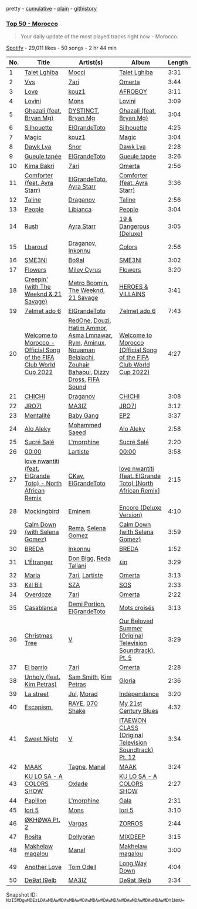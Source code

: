 pretty - [cumulative](/playlists/cumulative/37i9dQZEVXbJU9eQpX8gPT.md) - [plain](/playlists/plain/37i9dQZEVXbJU9eQpX8gPT) - [githistory](https://github.githistory.xyz/mackorone/spotify-playlist-archive/blob/main/playlists/plain/37i9dQZEVXbJU9eQpX8gPT)

### [Top 50 \- Morocco](https://open.spotify.com/playlist/37i9dQZEVXbJU9eQpX8gPT)

> Your daily update of the most played tracks right now \- Morocco.

[Spotify](https://open.spotify.com/user/spotify) - 29,011 likes - 50 songs - 2 hr 44 min

| No. | Title | Artist(s) | Album | Length |
|---|---|---|---|---|
| 1 | [Talet Lghiba](https://open.spotify.com/track/6vEtT2Vu5MprdI69pATbLm) | [Mocci](https://open.spotify.com/artist/14u942JWc8Zz1O9M4z2WO1) | [Talet Lghiba](https://open.spotify.com/album/27Kol8rD0EJsQsrkE7A0mJ) | 3:31 |
| 2 | [Vvs](https://open.spotify.com/track/0SUlLkixUcXSZeYaCatnZP) | [7ari](https://open.spotify.com/artist/292jMVlKq180yzi8WRaVU6) | [Omerta](https://open.spotify.com/album/4DjuD48lhHAsL3tOklxQrC) | 3:44 |
| 3 | [Love](https://open.spotify.com/track/5zgOQGcG0oTDUQVc45q1BY) | [kouz1](https://open.spotify.com/artist/3siTsIx6IEreSUva7pVnZ8) | [AFROBOY](https://open.spotify.com/album/1kjMaJivlo6PglDSbF9gK1) | 3:11 |
| 4 | [Lovini](https://open.spotify.com/track/7f783hK2ilf4bwfayaNvdB) | [Mons](https://open.spotify.com/artist/7douYKOyzk9ZRvGFu9UOnm) | [Lovini](https://open.spotify.com/album/6KACjn7mgZ0TKE154UZEES) | 3:09 |
| 5 | [Ghazali \(feat\. Bryan Mg\)](https://open.spotify.com/track/5IJRqarA4QIc2qAw74mYo9) | [DYSTINCT](https://open.spotify.com/artist/1cKyknhftNKXCjMBd2hDrG), [Bryan Mg](https://open.spotify.com/artist/1PyToLP6F2rzV0ZSR71lgl) | [Ghazali \(feat\. Bryan Mg\)](https://open.spotify.com/album/1LBYhdNp9PZrjPjVPJoboo) | 3:04 |
| 6 | [Silhouette](https://open.spotify.com/track/5uFJwscfsYN5NFL7bUl3p3) | [ElGrandeToto](https://open.spotify.com/artist/4BFLElxtBEdsdwGA1kHTsx) | [Silhouette](https://open.spotify.com/album/10jax1tK9x6smIzmN12rGs) | 4:25 |
| 7 | [Magic](https://open.spotify.com/track/6L1hnXrPSKAoOFmdOA8ANa) | [kouz1](https://open.spotify.com/artist/3siTsIx6IEreSUva7pVnZ8) | [Magic](https://open.spotify.com/album/1hAdTf1gymTuoTlBd2RQfA) | 3:04 |
| 8 | [Dawk Lya](https://open.spotify.com/track/5OInx13SpghEifbS5bQmwq) | [Snor](https://open.spotify.com/artist/7LC7LQ1f1CzaRLobFcblZN) | [Dawk Lya](https://open.spotify.com/album/4vbm2Tj7L5fbzD1q5MmFrP) | 2:28 |
| 9 | [Gueule tapée](https://open.spotify.com/track/6h8Q07MtQBabHOjObg1a57) | [ElGrandeToto](https://open.spotify.com/artist/4BFLElxtBEdsdwGA1kHTsx) | [Gueule tapée](https://open.spotify.com/album/1yfFlOQRzc88m1ba79InmM) | 3:26 |
| 10 | [Kima Bakri](https://open.spotify.com/track/3hjXb9FRFRt7H13KlNhGPA) | [7ari](https://open.spotify.com/artist/292jMVlKq180yzi8WRaVU6) | [Omerta](https://open.spotify.com/album/4DjuD48lhHAsL3tOklxQrC) | 2:56 |
| 11 | [Comforter \(feat\. Ayra Starr\)](https://open.spotify.com/track/2Vr7Qvt5a9f6W9m6ifke4K) | [ElGrandeToto](https://open.spotify.com/artist/4BFLElxtBEdsdwGA1kHTsx), [Ayra Starr](https://open.spotify.com/artist/3ZpEKRjHaHANcpk10u6Ntq) | [Comforter \(feat\. Ayra Starr\)](https://open.spotify.com/album/2NmB4LzQtfkv88hY595YtL) | 3:36 |
| 12 | [Taline](https://open.spotify.com/track/0tfrAZsEOELEAcjCs46TJ5) | [Draganov](https://open.spotify.com/artist/2g8Pu5gVtDpkYGsP3RLepJ) | [Taline](https://open.spotify.com/album/01ayDcY70kcoS3HYBH1jvm) | 2:56 |
| 13 | [People](https://open.spotify.com/track/26b3oVLrRUaaybJulow9kz) | [Libianca](https://open.spotify.com/artist/7kjSuFGKhLm8b5qXoMhRkJ) | [People](https://open.spotify.com/album/5Hmh6N8oisrcuZKa8EY5dn) | 3:04 |
| 14 | [Rush](https://open.spotify.com/track/1xs8bOvm3IzEYmcLJVOc34) | [Ayra Starr](https://open.spotify.com/artist/3ZpEKRjHaHANcpk10u6Ntq) | [19 & Dangerous \(Deluxe\)](https://open.spotify.com/album/16ppCNm1KGCgUS0g3iKqh8) | 3:05 |
| 15 | [Lbaroud](https://open.spotify.com/track/1gq11LOJxrQob0EsPRwAMm) | [Draganov](https://open.spotify.com/artist/2g8Pu5gVtDpkYGsP3RLepJ), [Inkonnu](https://open.spotify.com/artist/7ggM69yllqpMykcU8Tror4) | [Colors](https://open.spotify.com/album/0laELllYHrj2Zbw4It01B9) | 2:56 |
| 16 | [SME3NI](https://open.spotify.com/track/5ovEmtHmbmWmmN1jeoJAyP) | [Bo9al](https://open.spotify.com/artist/0DF2Pcrc3dY80zqbmgKHCF) | [SME3NI](https://open.spotify.com/album/1rkTH3xM85MYdRXI9FDRGb) | 3:02 |
| 17 | [Flowers](https://open.spotify.com/track/0yLdNVWF3Srea0uzk55zFn) | [Miley Cyrus](https://open.spotify.com/artist/5YGY8feqx7naU7z4HrwZM6) | [Flowers](https://open.spotify.com/album/7I0tjwFtxUwBC1vgyeMAax) | 3:20 |
| 18 | [Creepin' \(with The Weeknd & 21 Savage\)](https://open.spotify.com/track/2dHHgzDwk4BJdRwy9uXhTO) | [Metro Boomin](https://open.spotify.com/artist/0iEtIxbK0KxaSlF7G42ZOp), [The Weeknd](https://open.spotify.com/artist/1Xyo4u8uXC1ZmMpatF05PJ), [21 Savage](https://open.spotify.com/artist/1URnnhqYAYcrqrcwql10ft) | [HEROES & VILLAINS](https://open.spotify.com/album/7txGsnDSqVMoRl6RQ9XyZP) | 3:41 |
| 19 | [7elmet ado 6](https://open.spotify.com/track/5isvUTOCs9UNdwBR8e8oGE) | [ElGrandeToto](https://open.spotify.com/artist/4BFLElxtBEdsdwGA1kHTsx) | [7elmet ado 6](https://open.spotify.com/album/5RgB11Zv214PJXaI37jYrU) | 7:43 |
| 20 | [Welcome to Morocco \- Official Song of the FIFA Club World Cup 2022](https://open.spotify.com/track/4rpUK9h7OZYdelY1QUYjjR) | [RedOne](https://open.spotify.com/artist/6O9WquDfQTxGRZqZUXVEQx), [Douzi](https://open.spotify.com/artist/2elOTj4JyFOFPiZOcn4RNG), [Hatim Ammor](https://open.spotify.com/artist/32CwjdHMHSpEkC3UAyIwPp), [Asma Lmnawar](https://open.spotify.com/artist/3P3OCB20KqjdkpIP8fnTq3), [Rym](https://open.spotify.com/artist/20foirmF2dYTJ5xVunU0MX), [Aminux](https://open.spotify.com/artist/4BgFW9XAMsJMkMZQJ6lGD9), [Nouaman Belaiachi](https://open.spotify.com/artist/46ovx6fJssKqC6BJjLswFT), [Zouhair Bahaoui](https://open.spotify.com/artist/0CaWnepnGfVPs8uNwOzav6), [Dizzy Dross](https://open.spotify.com/artist/1lXaedRc9QjhutJHf7rrie), [FIFA Sound](https://open.spotify.com/artist/5C01hDqpEmrmDfUhX9YWsH) | [Welcome to Morocco \(Official Song of the FIFA Club World Cup 2022\)](https://open.spotify.com/album/7JG9o2OAmmrr6BDvXqjl3T) | 4:27 |
| 21 | [CHICHI](https://open.spotify.com/track/7MahBaXzhvYCL7w9wXF4Wx) | [Draganov](https://open.spotify.com/artist/2g8Pu5gVtDpkYGsP3RLepJ) | [CHICHI](https://open.spotify.com/album/6FvhLrpAIZswxC9YLs0qFu) | 3:08 |
| 22 | [JRO7I](https://open.spotify.com/track/7syDtybPIIxoR1jvz6w8nI) | [MA3IZ](https://open.spotify.com/artist/6T4HJ0ayzxLWDbktdiBe3l) | [JRO7I](https://open.spotify.com/album/6FeVXC1Ihjhl7x1l1d6PqA) | 3:12 |
| 23 | [Mentalité](https://open.spotify.com/track/6bgI3JZPDLm6gDE75utatQ) | [Baby Gang](https://open.spotify.com/artist/3LvwPiJQJ0da0GurKMToV0) | [EP2](https://open.spotify.com/album/06BFpQi8sfXz6yQXlITPky) | 3:37 |
| 24 | [Alo Aleky](https://open.spotify.com/track/0zzrAsIPYKENTWOwZqYjYp) | [Mohammed Saeed](https://open.spotify.com/artist/1ZpCdBZ3rL0mXxMhzhOBvi) | [Alo Aleky](https://open.spotify.com/album/0PpvOrpEHnxaxmzdrrpm26) | 2:58 |
| 25 | [Sucré Salé](https://open.spotify.com/track/357H2ZL3Ml7OH0MCrp4mwi) | [L'morphine](https://open.spotify.com/artist/4vyibjuGePnrB7BzbHkA6u) | [Sucré Salé](https://open.spotify.com/album/0sTkDmqOGFrx2bI3ilkHYS) | 2:20 |
| 26 | [00:00](https://open.spotify.com/track/6Cz19JJwGyVgvYS04kMdSi) | [Lartiste](https://open.spotify.com/artist/6HhnhnxLsowYuuejvku0Bz) | [00:00](https://open.spotify.com/album/6q25wvCcBnP7cpPxuZfyGD) | 3:58 |
| 27 | [love nwantiti \(feat\. ElGrande Toto\) \- North African Remix](https://open.spotify.com/track/1EYeZGTMCjV7uVey5fNWXM) | [CKay](https://open.spotify.com/artist/048LktY5zMnakWq7PTtFrz), [ElGrandeToto](https://open.spotify.com/artist/4BFLElxtBEdsdwGA1kHTsx) | [love nwantiti \(feat\. ElGrande Toto\) \[North African Remix\]](https://open.spotify.com/album/6Gyni4addCtIY57Cxulegg) | 2:15 |
| 28 | [Mockingbird](https://open.spotify.com/track/561jH07mF1jHuk7KlaeF0s) | [Eminem](https://open.spotify.com/artist/7dGJo4pcD2V6oG8kP0tJRR) | [Encore \(Deluxe Version\)](https://open.spotify.com/album/1kTlYbs28MXw7hwO0NLYif) | 4:10 |
| 29 | [Calm Down \(with Selena Gomez\)](https://open.spotify.com/track/0WtM2NBVQNNJLh6scP13H8) | [Rema](https://open.spotify.com/artist/46pWGuE3dSwY3bMMXGBvVS), [Selena Gomez](https://open.spotify.com/artist/0C8ZW7ezQVs4URX5aX7Kqx) | [Calm Down \(with Selena Gomez\)](https://open.spotify.com/album/2b2GHWESCWEuHiCZ2Skedp) | 3:59 |
| 30 | [BREDA](https://open.spotify.com/track/6mKrkIikIDiBRC9ZqjbeNl) | [Inkonnu](https://open.spotify.com/artist/7ggM69yllqpMykcU8Tror4) | [BREDA](https://open.spotify.com/album/6tuj2U86XeDObr6qayHusm) | 1:52 |
| 31 | [L'Étranger](https://open.spotify.com/track/5TS6S3z1cmGEe9jVHXcP8o) | [Don Bigg](https://open.spotify.com/artist/4h4gnapBHEWZMVzjeZ2Ywl), [Reda Taliani](https://open.spotify.com/artist/2VTYaHMlKvQxlVW3k07NVt) | [٤in](https://open.spotify.com/album/0JtymU6pdB083UYEXKwOS9) | 3:29 |
| 32 | [Maria](https://open.spotify.com/track/2ieat98TO6yujpLeTsb9U4) | [7ari](https://open.spotify.com/artist/292jMVlKq180yzi8WRaVU6), [Lartiste](https://open.spotify.com/artist/6HhnhnxLsowYuuejvku0Bz) | [Omerta](https://open.spotify.com/album/4DjuD48lhHAsL3tOklxQrC) | 3:13 |
| 33 | [Kill Bill](https://open.spotify.com/track/1Qrg8KqiBpW07V7PNxwwwL) | [SZA](https://open.spotify.com/artist/7tYKF4w9nC0nq9CsPZTHyP) | [SOS](https://open.spotify.com/album/1nrVofqDRs7cpWXJ49qTnP) | 2:33 |
| 34 | [Overdoze](https://open.spotify.com/track/28jJuD6gIFSySMYy9DTmwZ) | [7ari](https://open.spotify.com/artist/292jMVlKq180yzi8WRaVU6) | [Omerta](https://open.spotify.com/album/4DjuD48lhHAsL3tOklxQrC) | 2:22 |
| 35 | [Casablanca](https://open.spotify.com/track/1ThaPy4W188i5SFdjXl64J) | [Demi Portion](https://open.spotify.com/artist/3xQiLcsmj0KCiFtconY6Dz), [ElGrandeToto](https://open.spotify.com/artist/4BFLElxtBEdsdwGA1kHTsx) | [Mots croisés](https://open.spotify.com/album/7MKGYeEG0mGVL39JcNywKK) | 3:13 |
| 36 | [Christmas Tree](https://open.spotify.com/track/186NCtNk1tUYS7c2DxgJ7O) | [V](https://open.spotify.com/artist/3JsHnjpbhX4SnySpvpa9DK) | [Our Beloved Summer \(Original Television Soundtrack\), Pt\. 5](https://open.spotify.com/album/4210mSQ3r10AsJMZEYAH5l) | 3:29 |
| 37 | [El barrio](https://open.spotify.com/track/3HFkMYk8c5Khmfl0nmQYHm) | [7ari](https://open.spotify.com/artist/292jMVlKq180yzi8WRaVU6) | [Omerta](https://open.spotify.com/album/4DjuD48lhHAsL3tOklxQrC) | 2:28 |
| 38 | [Unholy \(feat\. Kim Petras\)](https://open.spotify.com/track/0NZPBYD5qbEWRs3PrGiRkT) | [Sam Smith](https://open.spotify.com/artist/2wY79sveU1sp5g7SokKOiI), [Kim Petras](https://open.spotify.com/artist/3Xt3RrJMFv5SZkCfUE8C1J) | [Gloria](https://open.spotify.com/album/3Uq1jNGnD412ZvCb6j2DKV) | 2:36 |
| 39 | [La street](https://open.spotify.com/track/29n9av2AJlYDHtqfuv0X04) | [Jul](https://open.spotify.com/artist/3IW7ScrzXmPvZhB27hmfgy), [Morad](https://open.spotify.com/artist/4az97MtWmBQ5Db3GfDh9j9) | [Indépendance](https://open.spotify.com/album/0waAfKYTW2g5VAsmbPDbjP) | 3:20 |
| 40 | [Escapism.](https://open.spotify.com/track/5mHdCZtVyb4DcJw8799hZp) | [RAYE](https://open.spotify.com/artist/5KKpBU5eC2tJDzf0wmlRp2), [070 Shake](https://open.spotify.com/artist/12Zk1DFhCbHY6v3xep2ZjI) | [My 21st Century Blues](https://open.spotify.com/album/3U8n8LzBx2o9gYXvvNq4uH) | 4:32 |
| 41 | [Sweet Night](https://open.spotify.com/track/39EXZNMxb4RBHlRjnRaOKp) | [V](https://open.spotify.com/artist/3JsHnjpbhX4SnySpvpa9DK) | [ITAEWON CLASS \(Original Television Soundtrack\) Pt\. 12](https://open.spotify.com/album/1q3j12Y1sp2eqqffSnyA93) | 3:34 |
| 42 | [MAAK](https://open.spotify.com/track/4g1AKn1RwrNmCUTzl6pSI3) | [Tagne](https://open.spotify.com/artist/3977Z9BZCFbJQYwdIdVwgc), [Manal](https://open.spotify.com/artist/7yK3vix9XmeNwPDmjGs78F) | [MAAK](https://open.spotify.com/album/6WvD9R9JdMBN9elz1qcg9Y) | 3:24 |
| 43 | [KU LO SA \- A COLORS SHOW](https://open.spotify.com/track/2WigMwGJysIh9fRnSJvpjn) | [Oxlade](https://open.spotify.com/artist/3WTrdbZU99dgTtt3ZkyamT) | [KU LO SA \- A COLORS SHOW](https://open.spotify.com/album/36bNKiiUjxUCaAO7QtUVfi) | 2:27 |
| 44 | [Papillon](https://open.spotify.com/track/2e6OAZn3kthKizIsGugLeR) | [L'morphine](https://open.spotify.com/artist/4vyibjuGePnrB7BzbHkA6u) | [Gala](https://open.spotify.com/album/5thNlwr5FFcXWjtZAlfRH0) | 2:31 |
| 45 | [Iori 5](https://open.spotify.com/track/40jfMLYNI2KujchwoPwc0a) | [Mons](https://open.spotify.com/artist/7douYKOyzk9ZRvGFu9UOnm) | [Iori 5](https://open.spotify.com/album/4Bb3u06qDPeQ5zzj0X3HPb) | 3:10 |
| 46 | [ØKHØWA Pt\. 2](https://open.spotify.com/track/6AbdVUwJ7z0xqjZh9HQ9vV) | [Vargas](https://open.spotify.com/artist/5QYFmxyElbfvHtovLIsjDb) | [ZORRO$](https://open.spotify.com/album/0GkdntN6sDMnyuOlV7H0ry) | 2:44 |
| 47 | [Rosita](https://open.spotify.com/track/0Iu2Jrfy91hMgIUtS9FFIX) | [Dollypran](https://open.spotify.com/artist/16S0vhZYtrfR4kksycV4NS) | [MIXDEEP](https://open.spotify.com/album/1I9BiYmRSw2HXXi8RtKBym) | 3:15 |
| 48 | [Makhelaw magalou](https://open.spotify.com/track/0jqUiExctgLt7bcghvD7Kw) | [Manal](https://open.spotify.com/artist/7yK3vix9XmeNwPDmjGs78F) | [Makhelaw magalou](https://open.spotify.com/album/1aiMHJEw75iDP9reYTQ4lO) | 3:00 |
| 49 | [Another Love](https://open.spotify.com/track/7jtQIBanIiJOMS6RyCx6jZ) | [Tom Odell](https://open.spotify.com/artist/2txHhyCwHjUEpJjWrEyqyX) | [Long Way Down](https://open.spotify.com/album/0KGBW1MQtC2aFPCDUdAkdJ) | 4:04 |
| 50 | [De9at l9elb](https://open.spotify.com/track/3WzncgOidVpqkak5Ee4b1n) | [MA3IZ](https://open.spotify.com/artist/6T4HJ0ayzxLWDbktdiBe3l) | [De9at l9elb](https://open.spotify.com/album/4AqUJTIVVpHmoGonhlp7Gr) | 2:34 |

Snapshot ID: `NzI5MDgwMDEzLDAwMDAwMDAwMDAwMDAwMDAwMDAwMDAwMDAwMDAwMDAwMDAwMDY1NmU=`
